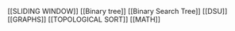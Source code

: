 [[SLIDING WINDOW]]
[[Binary tree]]
[[Binary Search Tree]]
[[DSU]]
[[GRAPHS]]
[[TOPOLOGICAL SORT]]
[[MATH]]

